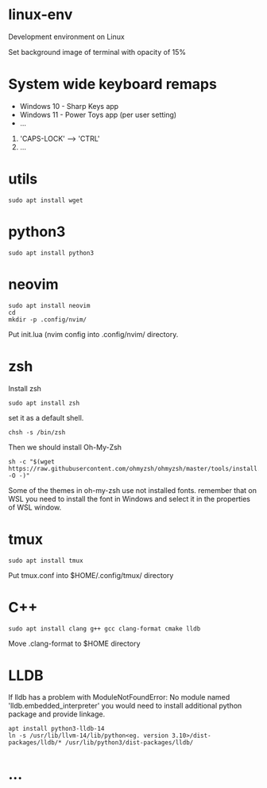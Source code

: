 # linux-env
Development environment on Linux

Set background image of terminal with opacity of 15%

# System wide keyboard remaps

* Windows 10 - Sharp Keys app
* Windows 11 - Power Toys app (per user setting)
* ...

1. 'CAPS-LOCK' --> 'CTRL'
2. ...

# utils
```
sudo apt install wget
```

# python3
```
sudo apt install python3
```

# neovim
```
sudo apt install neovim
cd
mkdir -p .config/nvim/
```
Put init.lua (nvim config into .config/nvim/ directory.


# zsh
Install zsh
```
sudo apt install zsh
```

set it as a default shell.
```
chsh -s /bin/zsh
```

Then we should install Oh-My-Zsh
```
sh -c "$(wget https://raw.githubusercontent.com/ohmyzsh/ohmyzsh/master/tools/install.sh -O -)"
```

Some of the themes in oh-my-zsh use not installed fonts. 
remember that on WSL you need to install the font in Windows and select it in the properties of WSL window.

# tmux
```
sudo apt install tmux
```
Put tmux.conf into $HOME/.config/tmux/ directory


# C++
```
sudo apt install clang g++ gcc clang-format cmake lldb
```
Move .clang-format to $HOME directory

# LLDB
If lldb has a problem with
ModuleNotFoundError: No module named 'lldb.embedded_interpreter'
you would need to install additional python package and provide linkage.
```
apt install python3-lldb-14
ln -s /usr/lib/llvm-14/lib/python<eg. version 3.10>/dist-packages/lldb/* /usr/lib/python3/dist-packages/lldb/
```

# ...
